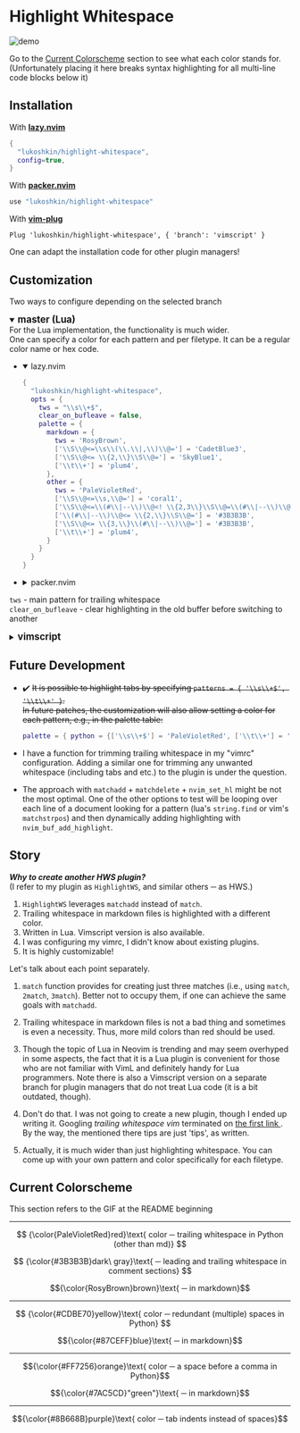 # Highlight Whitespace

![demo](./demo.gif)

Go to the [Current Colorscheme](#current-colorscheme) section
to see what each color stands for.  
(Unfortunately placing it here breaks syntax
highlighting for all multi-line code blocks below it)

<!-- It breaks syntax highlighting of the code blocks below it for some reason
$${\color{PaleVioletRed}red}\text{ color
─ trailing whitespace in python (other than md)}$$

$${\color{RosyBrown}brown}\text{ ─ in markdown}$$

---

$${\color{#CDBE70}yellow}\text{ color
─ redundant (multiple) spaces in python}$$

$${\color{#87CEFF}blue}\text{ ─ in markdown}$$

---

$${\color{#FF7256}orange}\text{ color ─ a space before a comma in python}$$

$${\color{#7AC5CD}"green"}\text{ ─ in markdown}$$

---

$${\color{#8B668B}purple}\text{ color ─ tab indents instead of spaces}$$
--->

<!-- Also works for text coloring (but not center-aligned and also breaks highlighting)
${\color{PaleVioletRed}red}\text{ color ─ trailing whitespace in python (other than md)}$
${\color{RosyBrown}brown}\text{ ─ in markdown}$

${\color{#CDBE70}yellow}\text{ color ─ redundant (multiple) spaces in python}$
${\color{#87CEFF}blue}\text{ ─ in markdown}$

${\color{#FF7256}orange}\text{ color ─ a space before a comma in python}$
${\color{#7AC5CD}"green"}\text{ ─ in markdown}$

${\color{#8B668B}purple}\text{ color ─ tab indents instead of spaces}$
--->

## Installation

With [**lazy.nvim**](https://github.com/folke/lazy.nvim)

```lua
{
  "lukoshkin/highlight-whitespace",
  config=true,
}
```

With [**packer.nvim**](https://github.com/wbthomason/packer.nvim)

```lua
use "lukoshkin/highlight-whitespace"
```

With [**vim-plug**](https://github.com/junegunn/vim-plug)

```vim
Plug 'lukoshkin/highlight-whitespace', { 'branch': 'vimscript' }
```

One can adapt the installation code for other plugin managers!

## Customization

Two ways to configure depending on the selected branch

<!-- Omitting a punctuation at the end emphasizes the direction of meaning -->

<details open>
<summary><Big><b>master (Lua)</b></Big></summary>
For the Lua implementation, the functionality is much wider.<br>One can
specify a color for each pattern and per filetype. It can be a regular color
name or hex code.

<ul>
<li><details open>
<summary>lazy.nvim</summary>

```lua
{
  "lukoshkin/highlight-whitespace",
  opts = {
    tws = "\\s\\+$",
    clear_on_bufleave = false,
    palette = {
      markdown = {
        tws = 'RosyBrown',
        ['\\S\\@<=\\s\\(\\.\\|,\\)\\@='] = 'CadetBlue3',
        ['\\S\\@<= \\{2,\\}\\S\\@='] = 'SkyBlue1',
        ['\\t\\+'] = 'plum4',
      },
      other = {
        tws = 'PaleVioletRed',
        ['\\S\\@<=\\s,\\@='] = 'coral1',
        ['\\S\\@<=\\(#\\|--\\)\\@<! \\{2,3\\}\\S\\@=\\(#\\|--\\)\\@!'] = 'LightGoldenrod3',
        ['\\(#\\|--\\)\\@<= \\{2,\\}\\S\\@='] = '#3B3B3B',
        ['\\S\\@<= \\{3,\\}\\(#\\|--\\)\\@='] = '#3B3B3B',
        ['\\t\\+'] = 'plum4',
      }
    }
  }
}
```

</details></li>
<li><details>
<summary>packer.nvim</summary>

```lua
use {
  'lukoshkin/highlight-whitespace',
  config = function ()
    require'highlight-whitespace'.setup {
      tws = '\\s\\+$',
      clear_on_bufleave = false,
      palette = {
        markdown = {
          tws = 'RosyBrown',
          ['\\S\\@<=\\s\\(\\.\\|,\\)\\@='] = 'CadetBlue3',
          ['\\S\\@<= \\{2,\\}\\S\\@='] = 'SkyBlue1',
          ['\\t\\+'] = 'plum4',
        },
        other = {
          tws = 'PaleVioletRed',
          ['\\S\\@<=\\s,\\@='] = 'coral1',
          ['\\S\\@<=\\(#\\|--\\)\\@<! \\{2,3\\}\\S\\@=\\(#\\|--\\)\\@!'] = 'LightGoldenrod3',
          ['\\(#\\|--\\)\\@<= \\{2,\\}\\S\\@='] = '#3B3B3B',
          ['\\S\\@<= \\{3,\\}\\(#\\|--\\)\\@='] = '#3B3B3B',
          ['\\t\\+'] = 'plum4',
        }
      }
    }
  end
}
```

</details></li>
</ul>

`tws` - main pattern for trailing whitespace  
`clear_on_bufleave` - clear highlighting in the old buffer before switching to
another

</details>

<details>
<summary><Big><b>vimscript</b></Big></summary>
Note you must specify both <code>ctermbg</code> and <code>guibg</code> values,
even if you don't care about one of them. <br> Specifying other than
<code>bg</code> keys has no effect.

```vim
let g:tws_pattern = '\s\+$'
let g:tws_color_md = { 'ctermbg': 138, 'guibg': 'RosyBrown' }
let g:tws_color_any = { 'ctermbg': 211, 'guibg': 'PaleVioletRed' }
```

</details>

## Future Development

- :heavy_check_mark: ~~It is possible to highlight tabs by specifying `patterns
= { '\\s\\+$', '\\t\\+' }`. <br> In future patches, the customization will
  also allow setting a color for each pattern, e.g., in the palette table:~~

  ```lua
  palette = { python = {['\\s\\+$'] = 'PaleVioletRed', ['\\t\\+'] = 'plum4'} }
  ```

- I have a function for trimming trailing whitespace in my "vimrc"
  configuration. Adding a similar one for trimming any unwanted whitespace
  (including tabs and etc.) to the plugin is under the question.

- The approach with `matchadd` + `matchdelete` + `nvim_set_hl` might be not the
  most optimal. One of the other options to test will be looping over each line
  of a document looking for a pattern (lua's `string.find` or vim's
  `matchstrpos`) and then dynamically adding highlighting with
  `nvim_buf_add_highlight`.

## Story

**_Why to create another HWS plugin?_**  
(I refer to my plugin as `HighlightWS`, and similar others ─ as HWS.)

 <!-- 'and' is used ↑ here as 'while' -->

1. `HighlightWS` leverages `matchadd` instead of `match`.
1. Trailing whitespace in markdown files is highlighted with a different color.
1. Written in Lua. Vimscript version is also available.
1. I was configuring my vimrc, I didn't know about existing plugins.
1. It is highly customizable!

Let's talk about each point separately.

1. `match` function provides for creating just three matches (i.e., using
   `match`, `2match`, `3match`). Better not to occupy them, if one can achieve
   the same goals with `matchadd`.

1. Trailing whitespace in markdown files is not a bad thing and sometimes is
   even a necessity. Thus, more mild colors than red should be used.

1. Though the topic of Lua in Neovim is trending and may seem overhyped in some
   aspects, the fact that it is a Lua plugin is convenient for those who are
   not familiar with VimL and definitely handy for Lua programmers. Note there
   is also a Vimscript version on a separate branch for plugin managers that do
   not treat Lua code (it is a bit outdated, though).

1. Don't do that. I was not going to create a new plugin, though I ended up
   writing it. Googling _trailing whitespace vim_ terminated on [the first link
   ](https://vim.fandom.com/wiki/Remove_unwanted_spaces). By the way, the
   mentioned there tips are just 'tips', as written.

1. Actually, it is much wider than just highlighting whitespace. You can come
   up with your own pattern and color specifically for each filetype.

## Current Colorscheme

This section refers to the GIF at the README beginning

---

$$
{\color{PaleVioletRed}red}\text{ color
─ trailing whitespace in Python (other than md)}
$$

$$
{\color{#3B3B3B}dark\ gray}\text{
─ leading and trailing whitespace in comment sections}
$$

$${\color{RosyBrown}brown}\text{ ─ in markdown}$$

---

$$
{\color{#CDBE70}yellow}\text{ color
─ redundant (multiple) spaces in Python}
$$

$${\color{#87CEFF}blue}\text{ ─ in markdown}$$

---

$${\color{#FF7256}orange}\text{ color ─ a space before a comma in Python}$$

$${\color{#7AC5CD}"green"}\text{ ─ in markdown}$$

---

$${\color{#8B668B}purple}\text{ color ─ tab indents instead of spaces}$$
